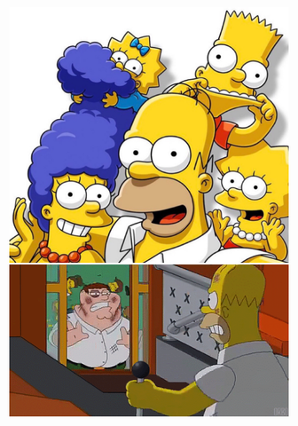 ![1757554698083](https://github.com/YOuRHhH/YOuRHhH/blob/main/2.png)
![1757554698084](https://github.com/YOuRHhH/YOuRHhH/blob/main/fCIzWWXPdFROPtIR3aQsrxuYB4KMmIQS.gif)

